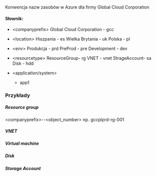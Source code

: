 Konwencja nazw zasobów w Azure dla firmy Global Cloud Corporation

#### Słownik:

* \<companyprefix>
    Global Cloud Corporation - gcc

* \<location>
    Hiszpania - es
    Wielka Brytania - uk
    Polska - pl
  
* \<env>
    Produkcja - prd
    PreProd - pre
    Development - dev
  
* \<resourcetype>
    ResourceGroup- rg
    VNET - vnet
    StrageAccount- sa
    Disk - hdd

* \<application/system>
    - app1

### Przykłady

##### Resource group
\<companyprefix><location><env>-<resourcetype>-<object_number>
np. gccplprd-rg-001

##### VNET


##### Virtual machine


##### Disk


##### Storage Account